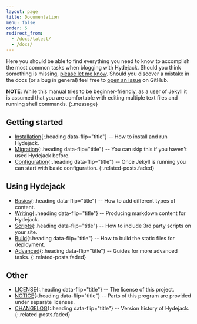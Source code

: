 ```yaml
---
layout: page
title: Documentation
menu: false
order: 5
redirect_from:
  - /docs/latest/
  - /docs/
---
```


Here you should be able to find everything you need to know to accomplish the most common tasks when blogging with Hydejack.
Should you think something is missing, [please let me know](yangxin.zhang@gmail.com).
Should you discover a mistake in the docs (or a bug in general) feel free to [open an issue](https://github.com/qwtel/hydejack/issues) on GitHub.

**NOTE**: While this manual tries to be beginner-friendly, as a user of Jekyll it is assumed that you are comfortable with editing multiple text files and running shell commands.
{:.message}

## Getting started

- [Installation]{:.heading data-flip="title"} -- How to install and run Hydejack.
- [Migration]{:.heading data-flip="title"} -- You can skip this if you haven't used Hydejack before.
- [Configuration]{:.heading data-flip="title"} -- Once Jekyll is running you can start with basic configuration.
  {:.related-posts.faded}

## Using Hydejack

- [Basics]{:.heading data-flip="title"} -- How to add different types of content.
- [Writing]{:.heading data-flip="title"} -- Producing markdown content for Hydejack.
- [Scripts]{:.heading data-flip="title"} -- How to include 3rd party scripts on your site.
- [Build]{:.heading data-flip="title"} -- How to build the static files for deployment.
- [Advanced]{:.heading data-flip="title"} -- Guides for more advanced tasks.
  {:.related-posts.faded}

## Other

- [LICENSE]{:.heading data-flip="title"} -- The license of this project.
- [NOTICE]{:.heading data-flip="title"} -- Parts of this program are provided under separate licenses.
- [CHANGELOG]{:.heading data-flip="title"} -- Version history of Hydejack.
  {:.related-posts.faded}

[installation]: installation.md
[configuration]: configuration.md
[migration]: migration.md
[basics]: basics.md
[writing]: writing.md
[scripts]: scripts.md
[build]: build.md
[advanced]: advanced.md
[LICENSE]: ../../LICENSE.md
[NOTICE]: ../../NOTICE.md
[CHANGELOG]: ../../CHANGELOG.md